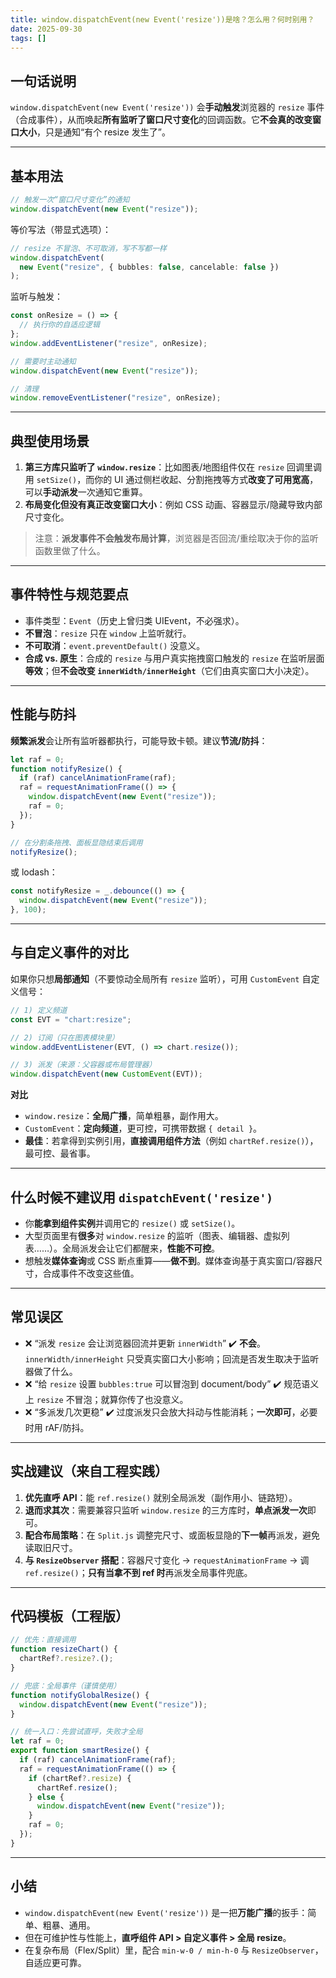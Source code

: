 ```yaml
---
title: window.dispatchEvent(new Event('resize'))是啥？怎么用？何时别用？
date: 2025-09-30
tags: []
---
```


## 一句话说明

`window.dispatchEvent(new Event('resize'))` 会**手动触发**浏览器的 `resize` 事件（合成事件），从而唤起**所有监听了窗口尺寸变化**的回调函数。它**不会真的改变窗口大小**，只是通知“有个 resize 发生了”。

---

## 基本用法

```ts
// 触发一次“窗口尺寸变化”的通知
window.dispatchEvent(new Event("resize"));
```

等价写法（带显式选项）：

```ts
// resize 不冒泡、不可取消，写不写都一样
window.dispatchEvent(
  new Event("resize", { bubbles: false, cancelable: false })
);
```

监听与触发：

```ts
const onResize = () => {
  // 执行你的自适应逻辑
};
window.addEventListener("resize", onResize);

// 需要时主动通知
window.dispatchEvent(new Event("resize"));

// 清理
window.removeEventListener("resize", onResize);
```

---

## 典型使用场景

1. **第三方库只监听了 `window.resize`**：比如图表/地图组件仅在 `resize` 回调里调用 `setSize()`，而你的 UI 通过侧栏收起、分割拖拽等方式**改变了可用宽高**，可以**手动派发**一次通知它重算。
2. **布局变化但没有真正改变窗口大小**：例如 CSS 动画、容器显示/隐藏导致内部尺寸变化。

> 注意：**派发事件不会触发布局计算**，浏览器是否回流/重绘取决于你的监听函数里做了什么。

---

## 事件特性与规范要点

- 事件类型：`Event`（历史上曾归类 UIEvent，不必强求）。
- **不冒泡**：`resize` 只在 `window` 上监听就行。
- **不可取消**：`event.preventDefault()` 没意义。
- **合成 vs. 原生**：合成的 `resize` 与用户真实拖拽窗口触发的 `resize` 在监听层面**等效**；但**不会改变 `innerWidth/innerHeight`**（它们由真实窗口大小决定）。

---

## 性能与防抖

**频繁派发**会让所有监听器都执行，可能导致卡顿。建议**节流/防抖**：

```ts
let raf = 0;
function notifyResize() {
  if (raf) cancelAnimationFrame(raf);
  raf = requestAnimationFrame(() => {
    window.dispatchEvent(new Event("resize"));
    raf = 0;
  });
}

// 在分割条拖拽、面板显隐结束后调用
notifyResize();
```

或 lodash：

```ts
const notifyResize = _.debounce(() => {
  window.dispatchEvent(new Event("resize"));
}, 100);
```

---

## 与自定义事件的对比

如果你只想**局部通知**（不要惊动全局所有 `resize` 监听），可用 `CustomEvent` 自定义信号：

```ts
// 1) 定义频道
const EVT = "chart:resize";

// 2) 订阅（只在图表模块里）
window.addEventListener(EVT, () => chart.resize());

// 3) 派发（来源：父容器或布局管理器）
window.dispatchEvent(new CustomEvent(EVT));
```

**对比**

- `window.resize`：**全局广播**，简单粗暴，副作用大。
- `CustomEvent`：**定向频道**，更可控，可携带数据 `{ detail }`。
- **最佳**：若拿得到实例引用，**直接调用组件方法**（例如 `chartRef.resize()`），最可控、最省事。

---

## 什么时候**不建议**用 `dispatchEvent('resize')`

- 你**能拿到组件实例**并调用它的 `resize()` 或 `setSize()`。
- 大型页面里有**很多**对 `window.resize` 的监听（图表、编辑器、虚拟列表……）。全局派发会让它们都醒来，**性能不可控**。
- 想触发**媒体查询**或 CSS 断点重算——**做不到**。媒体查询基于真实窗口/容器尺寸，合成事件不改变这些值。

---

## 常见误区

- ❌ “派发 `resize` 会让浏览器回流并更新 `innerWidth`”
  ✔️ **不会**。`innerWidth/innerHeight` 只受真实窗口大小影响；回流是否发生取决于监听器做了什么。
- ❌ “给 `resize` 设置 `bubbles:true` 可以冒泡到 document/body”
  ✔️ 规范语义上 `resize` 不冒泡；就算你传了也没意义。
- ❌ “多派发几次更稳”
  ✔️ 过度派发只会放大抖动与性能消耗；**一次即可**，必要时用 rAF/防抖。

---

## 实战建议（来自工程实践）

1. **优先直呼 API**：能 `ref.resize()` 就别全局派发（副作用小、链路短）。
2. **退而求其次**：需要兼容只监听 `window.resize` 的三方库时，**单点派发一次**即可。
3. **配合布局策略**：在 `Split.js` 调整完尺寸、或面板显隐的**下一帧**再派发，避免读取旧尺寸。
4. **与 `ResizeObserver` 搭配**：容器尺寸变化 → `requestAnimationFrame` → 调 `ref.resize()`；**只有当拿不到 ref 时**再派发全局事件兜底。

---

## 代码模板（工程版）

```ts
// 优先：直接调用
function resizeChart() {
  chartRef?.resize?.();
}

// 兜底：全局事件（谨慎使用）
function notifyGlobalResize() {
  window.dispatchEvent(new Event("resize"));
}

// 统一入口：先尝试直呼，失败才全局
let raf = 0;
export function smartResize() {
  if (raf) cancelAnimationFrame(raf);
  raf = requestAnimationFrame(() => {
    if (chartRef?.resize) {
      chartRef.resize();
    } else {
      window.dispatchEvent(new Event("resize"));
    }
    raf = 0;
  });
}
```

---

## 小结

- `window.dispatchEvent(new Event('resize'))` 是一把**万能广播**的扳手：简单、粗暴、通用。
- 但在可维护性与性能上，**直呼组件 API > 自定义事件 > 全局 resize**。
- 在复杂布局（Flex/Split）里，配合 `min-w-0 / min-h-0` 与 `ResizeObserver`，自适应更可靠。
